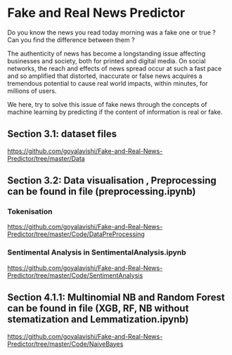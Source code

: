 # Fake and Real News Predictor

Do you know the news you read today morning was a fake one or true ? Can you find the difference between them ?


The authenticity of news has become a longstanding issue affecting
businesses and society, both for printed and digital media. On social networks,
the reach and effects of news spread occur at such a fast pace and so
amplified that distorted, inaccurate or false news acquires a tremendous
potential to cause real world impacts, within minutes, for millions of users.

We here, try to solve this issue of fake news through the concepts of machine
learning by predicting if the content of information is real or fake.


## Section 3.1: dataset files 
https://github.com/goyalavishi/Fake-and-Real-News-Predictor/tree/master/Data

## Section 3.2: Data visualisation , Preprocessing can be found in file (preprocessing.ipynb)
### Tokenisation 
https://github.com/goyalavishi/Fake-and-Real-News-Predictor/tree/master/Code/DataPreProcessing

### Sentimental Analysis in SentimentalAnalysis.ipynb
https://github.com/goyalavishi/Fake-and-Real-News-Predictor/tree/master/Code/SentimentAnalysis


## Section 4.1.1: Multinomial NB and Random Forest can be found in file (XGB, RF, NB without stematization and Lemmatization.ipynb)
https://github.com/goyalavishi/Fake-and-Real-News-Predictor/tree/master/Code/NaiveBayes











